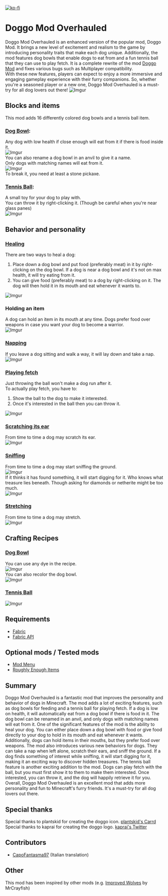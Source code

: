 [![ko-fi](https://ko-fi.com/img/githubbutton_sm.svg)](https://ko-fi.com/K3K1FR5YI)

# **Doggo Mod Overhauled**
Doggo Mod Overhauled is an enhanced version of the popular mod, Doggo Mod. It brings a new level of excitement and realism to the game by introducing personality traits that make each dog unique. Additionally, the mod features dog bowls that enable dogs to eat from and a fun tennis ball that they can use to play fetch. 
It is a complete rewrite of the mod [Doggo Mod](https://www.curseforge.com/minecraft/mc-mods/doggo-mod "Doggo Mod") and fixes various bugs such as Multiplayer compatibility.  
With these new features, players can expect to enjoy a more immersive and engaging gameplay experience with their furry companions. So, whether you're a seasoned player or a new one, Doggo Mod Overhauled is a must-try for all dog lovers out there!
![Imgur](https://imgur.com/qZty4EZ.jpg)  

## **Blocks and items**
This mod adds 16 differently colored dog bowls and a tennis ball item.

### <ins>Dog Bowl</ins>:
Any dog with low health if close enough will eat from it if there is food inside it.  
![Imgur](https://imgur.com/iMvgNuW.jpg)  
You can also rename a dog bowl in an anvil to give it a name.  
Only dogs with matching names will eat from it.  
![Imgur](https://imgur.com/kl5F8aP.jpg)  
To break it, you need at least a stone pickaxe.

### <ins>Tennis Ball</ins>:
A small toy for your dog to play with.  
You can throw it by right-clicking it. (Though be careful when you're near glass panes)  
![Imgur](https://imgur.com/nOkmCKj.jpg)

## **Behavior and personality**
### <ins>Healing</ins>
There are two ways to heal a dog:  
1. Place down a dog bowl and put food (preferably meat) in it by right-clicking on the dog bowl. If a dog is near a dog bowl and it's not on max health, it will try eating from it.  
2. You can give food (preferably meat) to a dog by right-clicking on it. The dog will then hold it in its mouth and eat whenever it wants to.

![Imgur](https://imgur.com/JqiZaez.jpg)

### Holding an item
A dog can hold an item in its mouth at any time. Dogs prefer food over weapons in case you want your dog to become a warrior.  
![Imgur](https://imgur.com/mO8guVw.jpg)

### <ins>Napping</ins>
If you leave a dog sitting and walk a way, it will lay down and take a nap.  
![Imgur](https://imgur.com/meL0KBD.jpg)  

### <ins>Playing fetch</ins>
Just throwing the ball won't make a dog run after it.  
To actually play fetch, you have to:
1. Show the ball to the dog to make it interested.
2. Once it's interested in the ball then you can throw it.

![Imgur](https://imgur.com/Oa0JTWD.jpg)

### <ins>Scratching its ear</ins>
From time to time a dog may scratch its ear.  
![Imgur](https://imgur.com/5oSn0dm.jpg)  

### <ins>Sniffing</ins>
From time to time a dog may start sniffing the ground.  
![Imgur](https://imgur.com/jvJNd0e.jpg)  
If it thinks it has found something, it will start digging for it. Who knows what treasure lies beneath. Though asking for diamonds or netherite might be too much.  
![Imgur](https://imgur.com/32Tck60.jpg)  

### <ins>Stretching</ins>
From time to time a dog may stretch.  
![Imgur](https://imgur.com/VqhcrlT.jpg)  

## **Crafting Recipes**

### <ins>Dog Bowl</ins>
You can use any dye in the recipe.  
![Imgur](https://imgur.com/FXNstOc.jpg)  
You can also recolor the dog bowl.  
![Imgur](https://imgur.com/CRzMcjC.jpg)

### <ins>Tennis Ball</ins>
![Imgur](https://imgur.com/pdNySNQ.jpg)

## **Requirements**
- [Fabric](https://fabricmc.net/use/ "Fabric")
- [Fabric API](https://www.curseforge.com/minecraft/mc-mods/fabric-api "Fabric API")

## **Optional mods / Tested mods**
- [Mod Menu](https://www.curseforge.com/minecraft/mc-mods/modmenu)
- [Roughly Enough Items](https://www.curseforge.com/minecraft/mc-mods/roughly-enough-items)

## **Summary**
Doggo Mod Overhauled is a fantastic mod that improves the personality and behavior of dogs in Minecraft. The mod adds a lot of exciting features, such as dog bowls for feeding and a tennis ball for playing fetch. If a dog is low on health, it will automatically eat from a dog bowl if there is food in it. The dog bowl can be renamed in an anvil, and only dogs with matching names will eat from it.
One of the significant features of the mod is the ability to heal your dog. You can either place down a dog bowl with food or give food directly to your dog to hold in its mouth and eat whenever it wants. Additionally, dogs can hold items in their mouths, but they prefer food over weapons.
The mod also introduces various new behaviors for dogs. They can take a nap when left alone, scratch their ears, and sniff the ground. If a dog finds something of interest while sniffing, it will start digging for it, making it an exciting way to discover hidden treasures.
The tennis ball feature is another exciting addition to the mod. Dogs can play fetch with the ball, but you must first show it to them to make them interested. Once interested, you can throw it, and the dog will happily retrieve it for you.
Overall, Doggo Mod Overhauled is an excellent mod that adds more personality and fun to Minecraft's furry friends. It's a must-try for all dog lovers out there.

## **Special thanks**
Special thanks to plantskid for creating the doggo icon. [plantskid's Carrd](https://plantskid.carrd.co "plantskid's Carrd")  
Special thanks to kaprai for creating the doggo logo. [kaprai's Twitter](https://twitter.com/kapraicraft "kaprai's Twitter")

## **Contributors**
- [CapoFantasma97](https://github.com/CapoFantasma97) (Italian translation)

## **Other**
This mod has been inspired by other mods (e.g. [Improved Wolves](https://mrcrayfish.com/mods?id=improvedwolves "Improved Wolves") by MrCrayfish)
